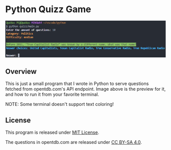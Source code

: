 # Python Quizz Game

![mockup image](mockup.png)

## Overview

This is just a small program that I wrote in Python to serve questions fetched from opentdb.com's API endpoint. Image above is the preview for it, and how to run it from your favorite terminal.

NOTE: Some terminal doesn't support text coloring!

## License

This program is released under [MIT License](LICENSE.txt).

The questions in opentdb.com are released under [CC BY-SA 4.0](https://creativecommons.org/licenses/by-sa/4.0/).
